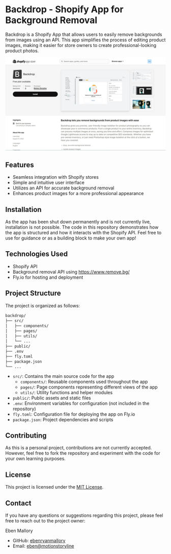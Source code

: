 # Backdrop - Shopify App for Background Removal

Backdrop is a Shopify App that allows users to easily remove backgrounds from images using an API. This app simplifies the process of editing product images, making it easier for store owners to create professional-looking product photos.

![Backdrop App Screenshot](Backdrop-Listing.jpg)

## Features

- Seamless integration with Shopify stores
- Simple and intuitive user interface
- Utilizes an API for accurate background removal
- Enhances product images for a more professional appearance

## Installation

As the app has been shut down permanently and is not currently live, installation is not possible. The code in this repository demonstrates how the app is structured and how it interacts with the Shopify API. Feel free to use for guidance or as a building block to make your own app!

## Technologies Used

- Shopify API
- Background removal API using https://www.remove.bg/
- Fly.io for hosting and deployment

## Project Structure

The project is organized as follows:

```
backdrop/
├── src/
│   ├── components/
│   ├── pages/
│   ├── utils/
│   └── ...
├── public/
├── .env
├── fly.toml
├── package.json
└── ...
```

- `src/`: Contains the main source code for the app
  - `components/`: Reusable components used throughout the app
  - `pages/`: Page components representing different views of the app
  - `utils/`: Utility functions and helper modules
- `public/`: Public assets and static files
- `.env`: Environment variables for configuration (not included in the repository)
- `fly.toml`: Configuration file for deploying the app on Fly.io
- `package.json`: Project dependencies and scripts

## Contributing

As this is a personal project, contributions are not currently accepted. However, feel free to fork the repository and experiment with the code for your own learning purposes.

## License

This project is licensed under the [MIT License](LICENSE).

## Contact

If you have any questions or suggestions regarding this project, please feel free to reach out to the project owner:

Eben Mallory
- GitHub: [ebenryanmallory](https://github.com/ebenryanmallory)
- Email: [eben@motionstoryline](mailto:eben@motionstoryline)